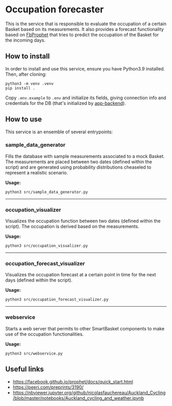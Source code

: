 # Occupation forecaster

This is the service that is responsible to evaluate the occupation of a certain Basket based on its measurements.
It also provides a forecast functionality based on [FbProphet](https://facebook.github.io/prophet/) that tries to predict
the occupation of the Basket for the incoming days.

## How to install

In order to install and use this service, ensure you have Python3.9 installed. Then, after cloning:

```
python3 -m venv .venv
pip install .
```

Copy `.env.example` to `.env` and initialize its fields, giving connection info and credentials for the DB (that's initialized by [app-backend](https://github.com/smarter-play/app-backend/)).

## How to use

This service is an ensemble of several entrypoints:

### sample_data_generator

Fills the database with sample measurements associated to a mock Basket. The measurements are placed between two dates (defined within the script) and are generated using probability distributions cheaseled to represent a realistic scenario.

**Usage:**
```
python3 src/sample_data_generator.py
```

---

### occupation_visualizer

Visualizes the occupation function between two dates (defined within the script). The occupation is derived based on the measurements.

**Usage:**
```
python3 src/occupation_visualizer.py
```

---

### occupation_forecast_visualizer

Visualizes the occupation forecast at a certain point in time for the next days (defined within the script).

**Usage:**
```
python3 src/occupation_forecast_visualizer.py
```

---

### webservice

Starts a web server that permits to other SmartBasket components to make use of the occupation functionalities.

**Usage:**
```
python3 src/webservice.py
```

## Useful links

- https://facebook.github.io/prophet/docs/quick_start.html
- https://peerj.com/preprints/3190/
- https://nbviewer.jupyter.org/github/nicolasfauchereau/Auckland_Cycling/blob/master/notebooks/Auckland_cycling_and_weather.ipynb
